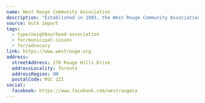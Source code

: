 ```yaml
---
name: West Rouge Community Association
description: "Established in 1983, the West Rouge Community Association protects the natural beauty of West Rouge, ensuring responsible growth and development. We support our community, local organizations, events, youth groups, and social causes. We foster partnerships and create opportunities to engage all residents in our diverse community."
source: bulk import
tags:
  - type/neighbourhood-association
  - for/municipal-issues
  - for/advocacy
link: https://www.westrouge.org
address:
  streetAddress: 270 Rouge Hills Drive
  addressLocality: Toronto
  addressRegion: ON
  postalCode: M1C 2Z1
social:
  facebook: https://www.facebook.com/westrougeca
---
```


<!-- Community added via bulk import -->
